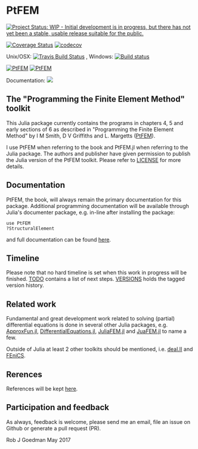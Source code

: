 # PtFEM


[![Project Status: WIP - Initial development is in progress, but there has not yet been a stable, usable release suitable for the public.](http://www.repostatus.org/badges/latest/wip.svg)](http://www.repostatus.org/#wip)

[![Coverage Status](https://coveralls.io/repos/PtFEM/PtFEM.jl/badge.svg?branch=master&service=github)](https://coveralls.io/github/PtFEM/PtFEM.jl?branch=master)
[![codecov](https://codecov.io/gh/PtFEM/PtFEM.jl/branch/master/graph/badge.svg)](https://codecov.io/gh/PtFEM/PtFEM.jl?branch=master)

Unix/OSX:  [![Travis Build Status](https://travis-ci.org/PtFEM/PtFEM.jl.svg?branch=master)](https://travis-ci.org/PtFEM/PtFEM.jl)
, Windows:  [![Build status](https://ci.appveyor.com/api/projects/status/github/PtFEM/PtFEM.jl?branch=master)](https://ci.appveyor.com/project/goedman/ptfem-jl)

[![PtFEM](http://pkg.julialang.org/badges/PtFEM_0.5.svg)](http://pkg.julialang.org/detail/PtFEM)
[![PtFEM](http://pkg.julialang.org/badges/PtFEM_0.6.svg)](http://pkg.julialang.org/detail/PtFEM)

Documentation:
[![](https://img.shields.io/badge/docs-latest-blue.svg)](https://ptfem.github.io/PtFEM.jl/latest)


## The "Programming the Finite Element Method" toolkit

This Julia package currently contains the programs in chapters 4, 5 and early sections of 6 as described in "Programming the Finite Element Method" by I M Smith, D V Griffiths and L. Margetts ([PtFEM]( http://www.wiley.com/WileyCDA/WileyTitle/productCd-1119973341.html )).

I use PtFEM when referring to the book and PtFEM.jl when referring to the Julia package.  The authors and publisher have given permission to publish the Julia version of the PtFEM toolkit. Please refer to [LICENSE](https://github.com/PtFEM/PtFEM.jl/blob/master/LICENSE.md) for more details.

## Documentation

 PtFEM, the book, will always remain the primary documentation for this package. Additional programming documentation will be available through Julia's documenter package, e.g. in-line after installing the package:
 
```
use PtFEM
?StructuralElement
```

and full documentation can be found  [here](http://ptfem.github.io/PtFEM.jl/latest/INTRO.html). 

## Timeline

Please note that no hard timeline is set when this work in progress will be finished. [TODO](https://github.com/PtFEM/PtFEM.jl/blob/master/docs/src/TODO.md) contains a list of next steps. [VERSIONS](https://github.com/PtFEM/PtFEM.jl/blob/master/docs/src/VERSIONS.md) holds the tagged version history.

## Related work

Fundamental and great development work related to solving (partial) differential equations is done in several other Julia packages, e.g. [ApproxFun.jl](https://github.com/JuliaApproximation/ApproxFun.jl), [DifferentialEquations.jl](https://github.com/JuliaDiffEq/DifferentialEquations.jl), [JuliaFEM.jl](http://www.juliafem.org) and  [JuaFEM.jl](https://github.com/KristofferC/JuAFEM.jl) to name a few.

Outside of Julia at least 2 other toolkits should be mentioned, i.e.  [deal.II](http://dealii.org) and [FEniCS](https://fenicsproject.org).

## Rerences

References will be kept [here](https://github.com/PtFEM/PtFEM.jl/blob/master/docs/src/REFERENCES.md).

## Participation and feedback

As always, feedback is welcome, please send me an email, file an issue on Github or generate a pull request (PR). 

Rob J Goedman
May 2017

